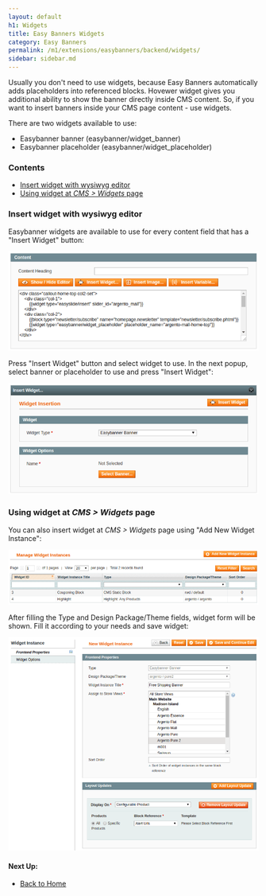 ```yaml
---
layout: default
h1: Widgets
title: Easy Banners Widgets
category: Easy Banners
permalink: /m1/extensions/easybanners/backend/widgets/
sidebar: sidebar.md
---
```


Usually you don't need to use widgets, because Easy Banners automatically adds
placeholders into referenced blocks. Hovewer widget gives you additional ability
to show the banner directly inside CMS content. So, if you want to insert banners
inside your CMS page content - use widgets.

There are two widgets available to use:

 -  Easybanner banner (easybanner/widget_banner)
 -  Easybanner placeholder (easybanner/widget_placeholder)

### Contents

- [Insert widget with wysiwyg editor](#insert-widget-with-wysiwyg-editor)
- [Using widget at _CMS > Widgets_ page](#using-widget-at-cms--widgets-page)

### Insert widget with wysiwyg editor

Easybanner widgets are available to use for every content field that has a
"Insert Widget" button:

![Insert Widget Button](/images/m1/easy-banners/backend/widgets/insert-widget-button.png)

Press "Insert Widget" button and select widget to use. In the next popup,
select banner or placeholder to use and press "Insert Widget":

![Banner Widget Form](/images/m1/easy-banners/backend/widgets/form-banner.png)

### Using widget at _CMS > Widgets_ page

You can also insert widget at _CMS > Widgets_ page using "Add New Widget Instance":

![Widgets Grid](/images/m1/easy-banners/backend/widgets/widget-instance-grid.png)

After filling the Type and Design Package/Theme fields, widget form will be
shown. Fill it according to your needs and save widget:

![Widgets Grid](/images/m1/easy-banners/backend/widgets/widget-instance-form.png)

#### Next Up:

 -  [Back to Home](../../)
